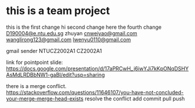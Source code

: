 # this is a team project

this is the first change
hi second change here
the fourth change
D190004@e.ntu.edu.sg    zhuyan
cnweiyao@gmail.com
wanglirong123@gmail.com
lwenyu0110@gmail.com


gmail sender
NTUCZ2002A1
CZ2002A1


link for pointpoint slide:
https://docs.google.com/presentation/d/17aPRCwH_j6iwYJi7kKpONqDSHYAsMdLRDBbNW1-gaBI/edit?usp=sharing 


there is a merge conflict.
https://stackoverflow.com/questions/11646107/you-have-not-concluded-your-merge-merge-head-exists 
resolve the conflict
add
commit
pull 
push